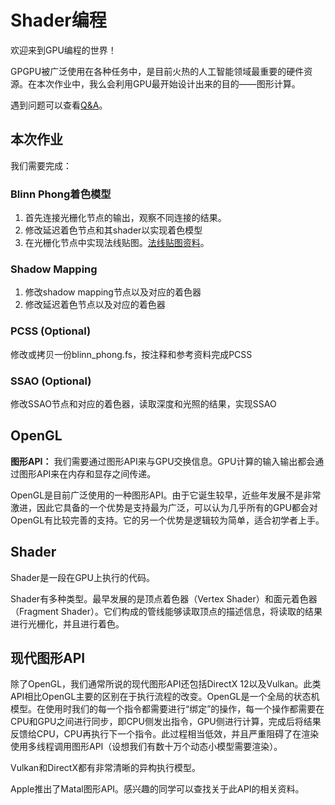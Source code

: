 # Shader编程

欢迎来到GPU编程的世界！

GPGPU被广泛使用在各种任务中，是目前火热的人工智能领域最重要的硬件资源。在本次作业中，我么会利用GPU最开始设计出来的目的——图形计算。

遇到问题可以查看[Q&A](./QA.md)。

## 本次作业

我们需要完成：

### Blinn Phong着色模型
1. 首先连接光栅化节点的输出，观察不同连接的结果。
2. 修改延迟着色节点和其shader以实现着色模型
3. 在光栅化节点中实现法线贴图。[法线贴图资料](https://learnopengl-cn.github.io/05%20Advanced%20Lighting/04%20Normal%20Mapping/)。

### Shadow Mapping
1. 修改shadow mapping节点以及对应的着色器
2. 修改延迟着色节点以及对应的着色器

### PCSS (Optional)
修改或拷贝一份blinn_phong.fs，按注释和参考资料完成PCSS
### SSAO (Optional)
修改SSAO节点和对应的着色器，读取深度和光照的结果，实现SSAO


## OpenGL

**图形API：** 我们需要通过图形API来与GPU交换信息。GPU计算的输入输出都会通过图形API来在内存和显存之间传递。

OpenGL是目前广泛使用的一种图形API。由于它诞生较早，近些年发展不是非常激进，因此它具备的一个优势是支持最为广泛，可以认为几乎所有的GPU都会对OpenGL有比较完善的支持。它的另一个优势是逻辑较为简单，适合初学者上手。


## Shader

Shader是一段在GPU上执行的代码。

Shader有多种类型。最早发展的是顶点着色器（Vertex Shader）和面元着色器（Fragment Shader）。它们构成的管线能够读取顶点的描述信息，将读取的结果进行光栅化，并且进行着色。


## 现代图形API

除了OpenGL，我们通常所说的现代图形API还包括DirectX 12以及Vulkan。此类API相比OpenGL主要的区别在于执行流程的改变。OpenGL是一个全局的状态机模型。在使用时我们的每一个指令都需要进行“绑定”的操作，每一个操作都需要在CPU和GPU之间进行同步，即CPU侧发出指令，GPU侧进行计算，完成后将结果反馈给CPU，CPU再执行下一个指令。此过程相当低效，并且严重阻碍了在渲染使用多线程调用图形API（设想我们有数十万个动态小模型需要渲染）。

Vulkan和DirectX都有非常清晰的异构执行模型。

Apple推出了Matal图形API。感兴趣的同学可以查找关于此API的相关资料。

